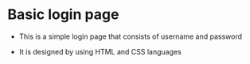 # **Basic login page**

- This is a simple login page that consists of username and password 

- It is designed by using HTML and CSS languages 
